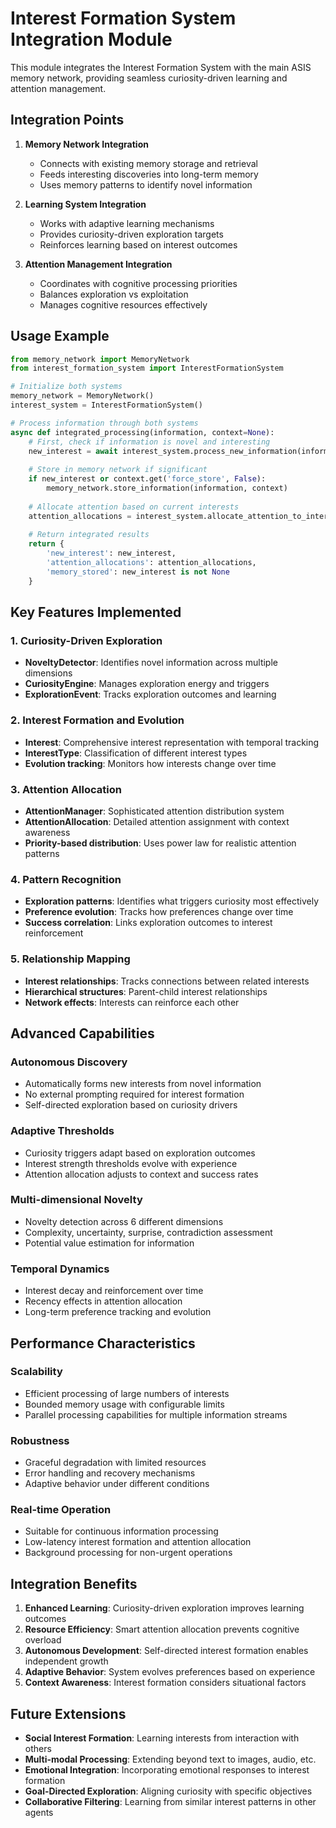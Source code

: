 # Interest Formation System Integration Module

This module integrates the Interest Formation System with the main ASIS memory network, providing seamless curiosity-driven learning and attention management.

## Integration Points

1. **Memory Network Integration**
   - Connects with existing memory storage and retrieval
   - Feeds interesting discoveries into long-term memory
   - Uses memory patterns to identify novel information

2. **Learning System Integration**
   - Works with adaptive learning mechanisms
   - Provides curiosity-driven exploration targets
   - Reinforces learning based on interest outcomes

3. **Attention Management Integration**
   - Coordinates with cognitive processing priorities
   - Balances exploration vs exploitation
   - Manages cognitive resources effectively

## Usage Example

```python
from memory_network import MemoryNetwork
from interest_formation_system import InterestFormationSystem

# Initialize both systems
memory_network = MemoryNetwork()
interest_system = InterestFormationSystem()

# Process information through both systems
async def integrated_processing(information, context=None):
    # First, check if information is novel and interesting
    new_interest = await interest_system.process_new_information(information, context)
    
    # Store in memory network if significant
    if new_interest or context.get('force_store', False):
        memory_network.store_information(information, context)
    
    # Allocate attention based on current interests
    attention_allocations = interest_system.allocate_attention_to_interests(context)
    
    # Return integrated results
    return {
        'new_interest': new_interest,
        'attention_allocations': attention_allocations,
        'memory_stored': new_interest is not None
    }
```

## Key Features Implemented

### 1. Curiosity-Driven Exploration
- **NoveltyDetector**: Identifies novel information across multiple dimensions
- **CuriosityEngine**: Manages exploration energy and triggers
- **ExplorationEvent**: Tracks exploration outcomes and learning

### 2. Interest Formation and Evolution
- **Interest**: Comprehensive interest representation with temporal tracking
- **InterestType**: Classification of different interest types
- **Evolution tracking**: Monitors how interests change over time

### 3. Attention Allocation
- **AttentionManager**: Sophisticated attention distribution system
- **AttentionAllocation**: Detailed attention assignment with context awareness
- **Priority-based distribution**: Uses power law for realistic attention patterns

### 4. Pattern Recognition
- **Exploration patterns**: Identifies what triggers curiosity most effectively
- **Preference evolution**: Tracks how preferences change over time
- **Success correlation**: Links exploration outcomes to interest reinforcement

### 5. Relationship Mapping
- **Interest relationships**: Tracks connections between related interests
- **Hierarchical structures**: Parent-child interest relationships
- **Network effects**: Interests can reinforce each other

## Advanced Capabilities

### Autonomous Discovery
- Automatically forms new interests from novel information
- No external prompting required for interest formation
- Self-directed exploration based on curiosity drivers

### Adaptive Thresholds
- Curiosity triggers adapt based on exploration outcomes
- Interest strength thresholds evolve with experience
- Attention allocation adjusts to context and success rates

### Multi-dimensional Novelty
- Novelty detection across 6 different dimensions
- Complexity, uncertainty, surprise, contradiction assessment
- Potential value estimation for information

### Temporal Dynamics
- Interest decay and reinforcement over time
- Recency effects in attention allocation
- Long-term preference tracking and evolution

## Performance Characteristics

### Scalability
- Efficient processing of large numbers of interests
- Bounded memory usage with configurable limits
- Parallel processing capabilities for multiple information streams

### Robustness
- Graceful degradation with limited resources
- Error handling and recovery mechanisms
- Adaptive behavior under different conditions

### Real-time Operation
- Suitable for continuous information processing
- Low-latency interest formation and attention allocation
- Background processing for non-urgent operations

## Integration Benefits

1. **Enhanced Learning**: Curiosity-driven exploration improves learning outcomes
2. **Resource Efficiency**: Smart attention allocation prevents cognitive overload  
3. **Autonomous Development**: Self-directed interest formation enables independent growth
4. **Adaptive Behavior**: System evolves preferences based on experience
5. **Context Awareness**: Interest formation considers situational factors

## Future Extensions

- **Social Interest Formation**: Learning interests from interaction with others
- **Multi-modal Processing**: Extending beyond text to images, audio, etc.
- **Emotional Integration**: Incorporating emotional responses to interest formation
- **Goal-Directed Exploration**: Aligning curiosity with specific objectives
- **Collaborative Filtering**: Learning from similar interest patterns in other agents
